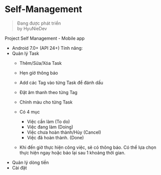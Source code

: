 # Self-Management

> Đang được phát triển  
> by HyuNieDev

Project Self Management - Mobile app
- Android 7.0+ (API 24+)
Tính năng:
- Quản lý Task
    - Thêm/Sửa/Xóa Task
    - Hẹn giờ thông báo
    - Add các Tag vào từng Task để đánh dấu
    - Đặt âm thanh theo từng Tag
    - Chỉnh màu cho từng Task
    
    - Có 4 mục
        - Việc cần làm (To do)
        - Việc đang làm (Doing)
        - Việc chưa hoàn thành/Hủy (Cancel)
        - Việc đã hoàn thành. (Done)
    - Khi đến giờ thực hiện công việc, sẽ có thông báo. Có thể lựa chọn thực hiện ngay hoặc báo lại sau 1 khoảng thời gian.
- Quản lý dòng tiền
- Cài đặt
